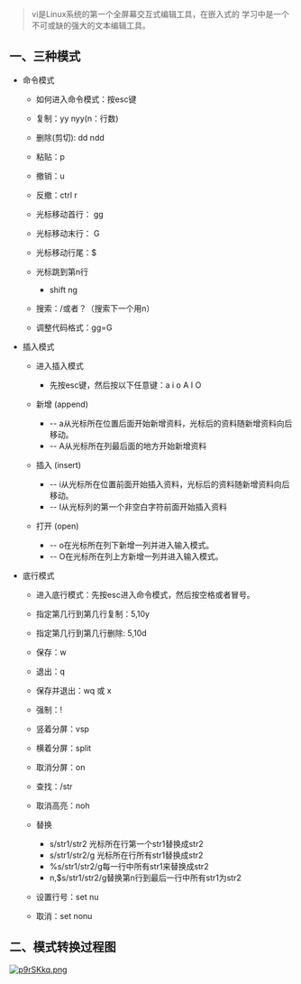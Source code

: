 > vi是Linux系统的第一个全屏幕交互式编辑工具，在嵌入式的 学习中是一个不可或缺的强大的文本编辑工具。

## 一、三种模式

- 命令模式

  - 如何进入命令模式：按esc键
  - 复制：yy nyy(n：行数)
  - 删除(剪切): dd ndd
  - 粘贴：p
  - 撤销：u
  - 反撤：ctrl r
  - 光标移动首行： gg
  - 光标移动末行： G
  - 光标移动行尾：$
  - 光标跳到第n行

    - shift ng

  - 搜索：/或者？（搜索下一个用n）
  - 调整代码格式：gg=G

- 插入模式

  - 进入插入模式

    - 先按esc键，然后按以下任意键：a i o A I O

  - 新增 (append)

    - -- a从光标所在位置后面开始新增资料，光标后的资料随新增资料向后移动。
    - -- A从光标所在列最后面的地方开始新增资料

  - 插入 (insert) 

    -  -- i从光标所在位置前面开始插入资料，光标后的资料随新增资料向后移动。
    -  -- I从光标列的第一个非空白字符前面开始插入资料 

  - 打开 (open)

    -  -- o在光标所在列下新增一列并进入输入模式。
    -  -- O在光标所在列上方新增一列并进入输入模式。

- 底行模式

  - 进入底行模式：先按esc进入命令模式，然后按空格或者冒号。
  - 指定第几行到第几行复制：5,10y
  - 指定第几行到第几行删除: 5,10d
  - 保存：w
  - 退出：q
  - 保存并退出：wq 或 x
  - 强制：!
  - 竖着分屏：vsp
  - 横着分屏：split
  - 取消分屏：on
  - 查找：/str
  - 取消高亮：noh
  - 替换

    - s/str1/str2 光标所在行第一个str1替换成str2
    - s/str1/str2/g 光标所在行所有str1替换成str2
    - %s/str1/str2/g每一行中所有str1来替换成str2
    - n,$s/str1/str2/g替换第n行到最后一行中所有str1为str2

  - 设置行号：set nu
  - 取消：set nonu

## 二、模式转换过程图

[![p9rSKkq.png](https://s1.ax1x.com/2023/05/10/p9rSKkq.png)](https://imgse.com/i/p9rSKkq)